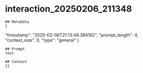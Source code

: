 # interaction_20250206_211348

    ## Metadata
    {
  "timestamp": "2025-02-06T21:13:48.384182",
  "prompt_length": 4,
  "context_size": 0,
  "type": "general"
}

    ## Prompt
    test

    ## Context
    {}
    